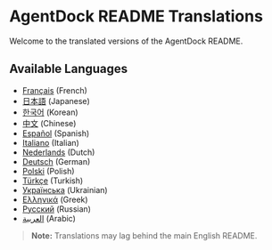 # AgentDock README Translations

Welcome to the translated versions of the AgentDock README.

## Available Languages

- [Français](./french/README.md) (French)
- [日本語](./japanese/README.md) (Japanese)
- [한국어](./korean/README.md) (Korean)
- [中文](./chinese/README.md) (Chinese)
- [Español](./spanish/README.md) (Spanish)
- [Italiano](./italian/README.md) (Italian)
- [Nederlands](./dutch/README.md) (Dutch)
- [Deutsch](./deutsch/README.md) (German)
- [Polski](./polish/README.md) (Polish)
- [Türkçe](./turkish/README.md) (Turkish)
- [Українська](./ukrainian/README.md) (Ukrainian)
- [Ελληνικά](./greek/README.md) (Greek)
- [Русский](./russian/README.md) (Russian)
- [العربية](./arabic/README.md) (Arabic)

> **Note:** Translations may lag behind the main English README.
